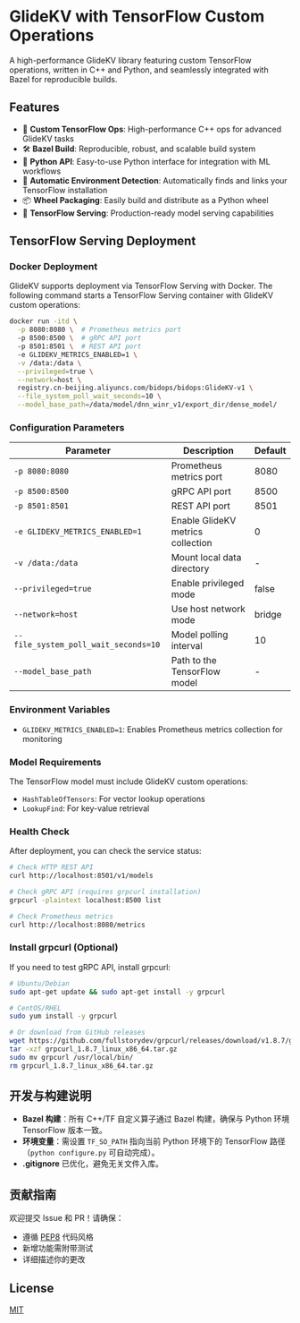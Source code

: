 # GlideKV with TensorFlow Custom Operations

A high-performance GlideKV library featuring custom TensorFlow operations, written in C++ and Python, and seamlessly integrated with Bazel for reproducible builds.

## Features
- 🚀 **Custom TensorFlow Ops**: High-performance C++ ops for advanced GlideKV tasks
- 🛠️ **Bazel Build**: Reproducible, robust, and scalable build system
- 🐍 **Python API**: Easy-to-use Python interface for integration with ML workflows
- 🔄 **Automatic Environment Detection**: Automatically finds and links your TensorFlow installation
- 📦 **Wheel Packaging**: Easily build and distribute as a Python wheel
- 🔧 **TensorFlow Serving**: Production-ready model serving capabilities

## TensorFlow Serving Deployment

### Docker Deployment

GlideKV supports deployment via TensorFlow Serving with Docker. The following command starts a TensorFlow Serving container with GlideKV custom operations:

```bash
docker run -itd \
  -p 8080:8080 \  # Prometheus metrics port
  -p 8500:8500 \  # gRPC API port
  -p 8501:8501 \  # REST API port
  -e GLIDEKV_METRICS_ENABLED=1 \
  -v /data:/data \
  --privileged=true \
  --network=host \
  registry.cn-beijing.aliyuncs.com/bidops/bidops:GlideKV-v1 \
  --file_system_poll_wait_seconds=10 \
  --model_base_path=/data/model/dnn_winr_v1/export_dir/dense_model/
```

### Configuration Parameters

| Parameter | Description | Default |
|-----------|-------------|---------|
| `-p 8080:8080` | Prometheus metrics port | 8080 |
| `-p 8500:8500` | gRPC API port | 8500 |
| `-p 8501:8501` | REST API port | 8501 |
| `-e GLIDEKV_METRICS_ENABLED=1` | Enable GlideKV metrics collection | 0 |
| `-v /data:/data` | Mount local data directory | - |
| `--privileged=true` | Enable privileged mode | false |
| `--network=host` | Use host network mode | bridge |
| `--file_system_poll_wait_seconds=10` | Model polling interval | 10 |
| `--model_base_path` | Path to the TensorFlow model | - |

### Environment Variables

- `GLIDEKV_METRICS_ENABLED=1`: Enables Prometheus metrics collection for monitoring

### Model Requirements

The TensorFlow model must include GlideKV custom operations:
- `HashTableOfTensors`: For vector lookup operations
- `LookupFind`: For key-value retrieval

### Health Check

After deployment, you can check the service status:

```bash
# Check HTTP REST API
curl http://localhost:8501/v1/models

# Check gRPC API (requires grpcurl installation)
grpcurl -plaintext localhost:8500 list

# Check Prometheus metrics
curl http://localhost:8080/metrics
```

### Install grpcurl (Optional)

If you need to test gRPC API, install grpcurl:

```bash
# Ubuntu/Debian
sudo apt-get update && sudo apt-get install -y grpcurl

# CentOS/RHEL
sudo yum install -y grpcurl

# Or download from GitHub releases
wget https://github.com/fullstorydev/grpcurl/releases/download/v1.8.7/grpcurl_1.8.7_linux_x86_64.tar.gz
tar -xzf grpcurl_1.8.7_linux_x86_64.tar.gz
sudo mv grpcurl /usr/local/bin/
rm grpcurl_1.8.7_linux_x86_64.tar.gz
```

## 开发与构建说明
- **Bazel 构建**：所有 C++/TF 自定义算子通过 Bazel 构建，确保与 Python 环境 TensorFlow 版本一致。
- **环境变量**：需设置 `TF_SO_PATH` 指向当前 Python 环境下的 TensorFlow 路径（`python configure.py` 可自动完成）。
- **.gitignore** 已优化，避免无关文件入库。

## 贡献指南
欢迎提交 Issue 和 PR！请确保：
- 遵循 [PEP8](https://www.python.org/dev/peps/pep-0008/) 代码风格
- 新增功能需附带测试
- 详细描述你的更改

## License

[MIT](LICENSE)
